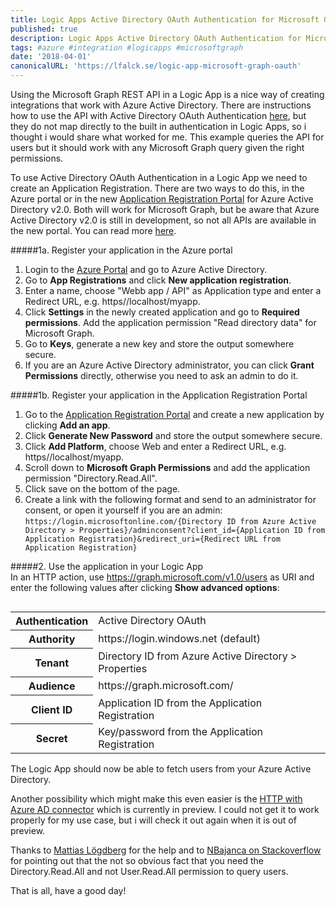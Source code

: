 ```yaml
---
title: Logic Apps Active Directory OAuth Authentication for Microsoft Graph
published: true
description: Logic Apps Active Directory OAuth Authentication for Microsoft Graph
tags: #azure #integration #logicapps #microsoftgraph
date: '2018-04-01'
canonicalURL: 'https://lfalck.se/logic-app-microsoft-graph-oauth'
---
```

Using the Microsoft Graph REST API in a Logic App is a nice way of creating integrations that work with Azure Active Directory. There are instructions how to use the API with Active Directory OAuth Authentication [here](https://developer.microsoft.com/en-us/graph/docs/concepts/auth_v2_service), but they do not map directly to the built in authentication in Logic Apps, so i thought i would share what worked for me. This example queries the API for users but it should work with any Microsoft Graph query given the right permissions.

To use Active Directory OAuth Authentication in a Logic App we need to create an Application Registration. There are two ways to do this, in the Azure portal or in the new [Application Registration Portal](https://apps.dev.microsoft.com) for Azure Active Directory v2.0. Both will work for Microsoft Graph, but be aware that Azure Active Directory v2.0 is still in development, so not all APIs are available in the new portal. You can read more [here](https://docs.microsoft.com/en-us/azure/active-directory/develop/active-directory-appmodel-v2-overview).

[//]: # (The new portal supports Microsoft accounts, so a developer without access to the Azure portal will still be able to use it.)

#####1a. Register your application in the Azure portal

1. Login to the [Azure Portal](https://portal.azure.com) and go to Azure Active Directory. 
2. Go to **App Registrations** and click **New application registration**.
3. Enter a name, choose "Webb app / API" as Application type and enter a Redirect URL, e.g. https//localhost/myapp. 
4. Click **Settings** in the newly created application and go to **Required permissions**. Add the application permission "Read directory data" for Microsoft Graph.
6. Go to **Keys**, generate a new key and store the output somewhere secure.
7. If you are an Azure Active Directory administrator, you can click **Grant Permissions** directly, otherwise you need to ask an admin to do it.

#####1b. Register your application in the Application Registration Portal

1. Go to the [Application Registration Portal](https://apps.dev.microsoft.com) and create a new application by clicking **Add an app**. 
2. Click **Generate New Password** and store the output somewhere secure.
3. Click **Add Platform**, choose Web and enter a Redirect URL, e.g. https//localhost/myapp. 
4. Scroll down to **Microsoft Graph Permissions** and add the application permission "Directory.Read.All". 
4. Click save on the bottom of the page.
5. Create a link with the following format and send to an administrator for consent, or open it yourself if you are an admin:
`https://login.microsoftonline.com/{Directory ID from Azure Active Directory > Properties}/adminconsent?client_id={Application ID from Application Registration}&redirect_uri={Redirect URL from Application Registration}`

#####2. Use the application in your Logic App  
In an HTTP action, use https://graph.microsoft.com/v1.0/users as URI and enter the following values after clicking **Show advanced options**:
<div style="overflow-x:auto;">
 <table>
  <tr>
    <th>Authentication</td>
    <td>Active Directory OAuth</td>
  </tr>
  <tr>
    <th>Authority</td>
    <td>https://login.windows.net (default)</td>
  </tr>
   <tr>
    <th>Tenant</td>
    <td>Directory ID from Azure Active Directory > Properties</td>
  </tr>
  <tr>
    <th>Audience</td>
    <td>https://graph.microsoft.com/</td>
  </tr>
  <tr>
    <th>Client ID</td>
    <td>Application ID from the Application Registration</td>
  </tr>
  <tr>
    <th>Secret</td>
    <td>Key/password from the Application Registration</td>
  </tr>
</table> 
</div>
The Logic App should now be able to fetch users from your Azure Active Directory.

Another possibility which might make this even easier is the [HTTP with Azure AD connector](https://docs.microsoft.com/en-us/connectors/webcontents/) which is currently in preview. I could not get it to work properly for my use case, but i will check it out again when it is out of preview.

Thanks to [Mattias Lögdberg](http://mlogdberg.com) for the help and to [NBajanca on Stackoverflow](https://stackoverflow.com/questions/42960959/authorization-identitynotfound-on-microsoft-graph-api-request/) for pointing out that the not so obvious fact that you need the Directory.Read.All and not User.Read.All permission to query users.

That is all, have a good day!